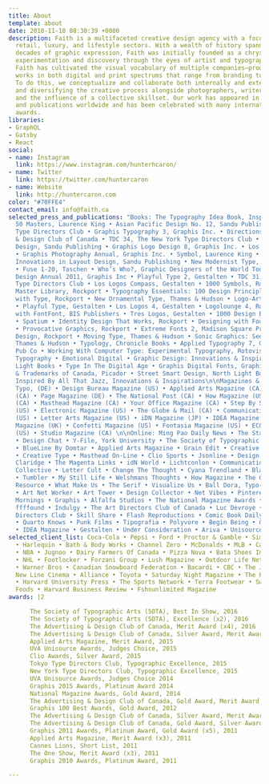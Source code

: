 ```yaml
---
title: About
template: about
date: 2018-11-18 08:30:39 +0000
description: Faith is a multifaceted creative design agency with a focus on fashion,
  retail, luxury, and lifestyle sectors. With a wealth of history spanning over two
  decades of graphic expression, Faith was initially founded as a chrysalis of design
  experimentation and discovery through the eyes of artist and typographer, Paul Sych.
  Faith has cultivated the visual vocabulary of multiple companies—producing prolific
  works in both digital and print spectrums that range from branding to motion design.
  To do this, we conceptualize and collaborate both internally and externally—purifying
  and diversifying the creative process alongside photographers, writers, producers,
  and the influence of a collective skillset. Our work has appeared in numerous books
  and publications worldwide and has been celebrated with many international design
  awards.
libraries:
- GraphQL
- Gatsby
- React
social:
- name: Instagram
  link: https://www.instagram.com/hunterhcaron/
- name: Twitter
  link: https://twitter.com/huntercaron
- name: Website
  link: http://huntercaron.com
color: "#70FFE4"
contact_email: info@faith.ca
selected_press_and_publications: "Books: The Typography Idea Book, Inspiration from
  50 Masters, Laurence King • Asian Pacific Design No. 12, Sandu Publishing • Tokyo
  Type Directors Club • Graphis Typography 3, Graphis Inc. • Directions, The Advertising
  & Design Club of Canada • TDC 34, The New York Type Directors Club • Asian Pacific
  Design, Sandu Publishing • Graphis Logo Design 8, Graphis Inc. • Los Logos 6, Gestalten
  • Graphis Photography Annual, Graphis Inc. • Symbol, Laurence King • Page Unlimited:
  Innovations in Layout Design, Sandu Publishing • New Modernist Type, Thames & Hudson
  • Fuse 1-20, Taschen • Who’s Who?, Graphic Designers of the World Today • Graphis
  Design Annual 2011, Graphis Inc • Playful Type 2, Gestalten • TDC 31, The New York
  Type Directors Club • Los Logos Compass, Gestalten • 1000 Symbols, Rockport • Logolounge
  Master Library, Rockport • Typography Essentials: 100 Design Principles for Working
  with Type, Rockport • New Ornamental Type, Thames & Hudson • Logo-Art, Rotovision
  • Playful Type, Gestalten • Los Logos 4, Gestalten • Logolounge 4, Rockport • Made
  with FontFont, BIS Publishers • Tres Logos, Gestalten • 1000 Design Elements, Rockport
  • Spatium • Identity Design That Works, Rockport • Designing with Found Objects
  • Provocative Graphics, Rockport • Extreme Fonts 2, Madison Square Press • Radical
  Design, Rockport • Moving Type, Thames & Hudson • Sonic Graphics: Seeing Sound,
  Thames & Hudson • Typology, Chronicle Books • Applied Typography 7, Graphic Sha
  Pub Co • Working With Computer Type: Experimental Typography, Rotovision • New International
  Typography • Emotional Digital • Graphic Design: Innovations & Inspirations 2, North
  Light Books • Type In The Digital Age • Graphis Digital Fonts, Graphis Inc • Symbols
  & Trademarks of Canada, Picador • Street Smart Design, North Light Books • Design
  Inspired By All That Jazz, Innovations & Inspirations\n\nMagazines & Periodicals:
  Typo, (DE) • Design Bureau Magazine (US) • Applied Arts Magazine (CA) • Azure Magazine
  (CA) • Page Magazine (DE) • The National Post (CA) • How Magazine (US) • West Magazine
  (CA) • Masthead Magazine (CA) • Your Office Magazine (CA) • Step By Step Magazine
  (US) • Electronic Magazine (US) • The Globe & Mail (CA) • Communication Arts Magazine
  (US) • Letter Arts Magazine (US) • iDN Magazine (JP) • IDEA Magazine (JP) • Eye
  Magazine (UK) • Confetti Magazine (US) • Fontasia Magazine (US) • EC&I Magazine
  (US) • Studio Magazine (CA) \n\nOnline: Ming Pao Daily News • The Stack, Monocle
  • Design Chat • Y-File, York University • The Society of Typographic Arts (STA)
  • BlueLine By Domtar • Applied Arts Magazine • Grain Edit • Creative Review • hhhound
  • Creative Type • Masthead On-Line • Clio Sports • Jsonline • Design Mafia • Ian
  Claridge • The Magenta Links • idN World • Lichtconlon • Communication Arts • Spectrum
  Collective • Letter Cult • Change The Thought • Cyana Trendland • Bla Style • Spek*Trum
  • Tumbler • My Still Life • Welshmans Thoughts • How Magazine • The Canadian Design
  Resource • What Make Us • The Serif • Visualize Us • Ball Dora, Typo-Grafik • Coroflot
  • Art Net Worker • Art Tower • Design Collector • Net Vibes • Pinterest • Creative
  Mornings • Graphis • Alfalfa Studios • The National Magazine Awards • Behance •
  ffffound • Indulgy • The Art Directors Club of Canada • Luc Devroye • New York Type
  Directors Club • Skill Share • Flash Reproductions • Comic Book Daily • 1006w10
  • Quarto Knows • Punk Films • Tipografia • Polyvore • Begin Being • Canadian Mags
  • IDEA Magazine • Gestalten • Under Consideration • Ariva • Unisource"
selected_client_list: Coca-Cola • Pepsi • Ford • Proctor & Gamble • Simon & Schuster
  • Harlequin • Bath & Body Works • Channel Zero • McDonalds • MLB • Canwest Global
  • NBA • Jugnoo • Dairy Farmers Of Canada • Pizza Nova • Bata Shoes International
  • NHL • Footlocker • Forzani Group • Lush Magazine • Outdoor Life Network • Pfizer
  • Warner Bros • Canadian Snowboard Federation • Bacardi • CBC • The Juggernaut •
  New Line Cinema • Alliance • Toyota • Saturday Night Magazine • The Fight Network
  • Harvard University Press • The Sports Network • Terra Footwear • Swatch • Kraft
  Foods • Harvard Business Review • Fshnunlimited Magazine
awards: |2

      The Society of Typographic Arts (SOTA), Best In Show, 2016
      The Society of Typographic Arts (SOTA), Excellence (x2), 2016
      The Advertising & Design Club of Canada, Merit Award (x4), 2016
      The Advertising & Design Club of Canada, Silver Award, Merit Award (x4), 2015
      Applied Arts Magazine, Merit Award, 2015
      UVA Unisource Awards, Judges Choice, 2015
      Clio Awards, Silver Award, 2015
      Tokyo Type Directors Club, Typographic Excellence, 2015
      New York Type Directors Club, Typographic Excellence, 2015
      UVA Unisource Awards, Judges Choice 2014
      Graphis 2015 Awards, Platinum Award 2014
      National Magazine Awards, Gold Award, 2014
      The Advertising & Design Club of Canada, Gold Award, Merit Award (x3), 2014
      Graphis 100 Best Awards, Gold Award, 2012
      The Advertising & Design Club of Canada, Silver Award, Merit Award (x4), 2012
      The Advertising & Design Club of Canada, Gold Award, Silver Award, Merit Award (x3), 2011
      Graphis 2011 Awards, Platinum Award, Gold Award (x5), 2011
      Applied Arts Magazine, Merit Award (x3), 2011
      Cannes Lions, Short List, 2011
      The One Show, Merit Award (x3), 2011
      Graphis 2010 Awards, Platinum Award, 2011

---
```

